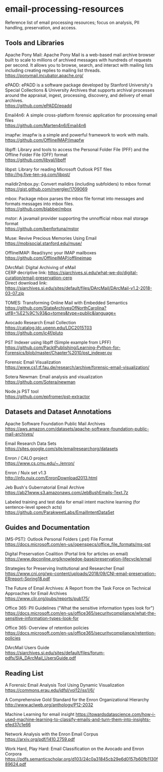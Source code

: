 # email-processing-resources
Reference list of email processing resources; focus on analysis, PII handling, preservation, and access.

## Tools and Libraries

Apache Pony Mail: Apache Pony Mail is a web-based mail archive browser built to scale to millions of archived messages with hundreds of requests per second. It allows you to browse, search, and interact with mailing lists including creating replies to mailing list threads. \
https://ponymail.incubator.apache.org/

ePADD: ePADD is a software package developed by Stanford University's Special Collections & University Archives that supports archival processes around the appraisal, ingest, processing, discovery, and delivery of email archives. \
https://github.com/ePADD/epadd

Email4n6: A simple cross-platform forensic application for processing email files \
https://github.com/Marten4n6/Email4n6

imapfw: imapfw is a simple and powerful framework to work with mails. \
https://github.com/OfflineIMAP/imapfw

libpff: Library and tools to access the Personal Folder File (PFF) and the Offline Folder File (OFF) format \
https://github.com/libyal/libpff

libpst: Library for reading Microsoft Outlook PST files \
http://hg.five-ten-sg.com/libpst/

maildir2mbox.py: Convert maildirs (including subfolders) to mbox format \
https://gist.github.com/nyergler/1709069

mbox: Package mbox parses the mbox file format into messages and formats messages into mbox files. \
https://github.com/blabber/mbox

mstor: A javamail provider supporting the unnofficial mbox mail storage format \
https://github.com/benfortuna/mstor

Muse: Revive Precious Memories Using Email \
https://mobisocial.stanford.edu/muse/

OfflineIMAP: Read/sync your IMAP mailboxes\
https://github.com/OfflineIMAP/offlineimap

DArcMail: Digital Archiving of eMail \
CERP decriptive link: https://siarchives.si.edu/what-we-do/digital-curation/email-preservation-cerp \
Direct download link: https://siarchives.si.edu/sites/default/files/DArcMail/DArcMail-v1.2-2018-03-07.zip

TOMES: Transforming Online Mail with Embedded Semantics\
https://github.com/StateArchivesOfNorthCarolina?utf8=%E2%9C%93&q=tomes&type=public&language=

Avocado Research Email Collection\
https://catalog.ldc.upenn.edu/LDC2015T03 \
https://github.com/ic4f/pluto

PST Indexer using libpff (Simple example from LPFF) \
https://github.com/PacktPublishing/Learning-Python-for-Forensics/blob/master/Chapter%2010/pst_indexer.py

Forensic Email Visualization
https://www.cs1.tf.fau.de/research/archive/forensic-email-visualization/

Sotera Newman: Email analysis and visualization
https://github.com/Sotera/newman

Node.js PST tool \
https://github.com/epfromer/pst-extractor

## Datasets and Dataset Annotations

Apache Software Foundation Public Mail Archives
https://aws.amazon.com/datasets/apache-software-foundation-public-mail-archives/

Email Research Data Sets \
https://sites.google.com/site/emailresearchorg/datasets

Enron / CALO project \
https://www.cs.cmu.edu/~./enron/

Enron / Nuix set v1.3 \
http://info.nuix.com/EnronDownload2013.html

Jeb Bush's Gubernatorial Email Archive \
https://ab21www.s3.amazonaws.com/JebBushEmails-Text.7z

Labeled training and test data for email intent machine learning (for sentence-level speech acts) \
https://github.com/ParakweetLabs/EmailIntentDataSet

## Guides and Documentation

[MS-PST]: Outlook Personal Folders (.pst) File Format \
https://docs.microsoft.com/en-us/openspecs/office_file_formats/ms-pst

Digital Preservation Coalition (Portal link for articles on email) \
https://www.dpconline.org/knowledge-base/preservation-lifecycle/email

Strategies for Preserving Institutional and Researcher Email \
https://www.cni.org/wp-content/uploads/2018/09/CNI-email-preservation-ERreport-Spring18.pdf

The Future of Email Archives: A Report from the Task Force on Technical Approaches for Email Archives \
https://www.clir.org/pubs/reports/pub175/

Office 365: PII Guidelines ("What the sensitive information types look for") \
https://docs.microsoft.com/en-us/office365/securitycompliance/what-the-sensitive-information-types-look-for

Office 365: Overview of retention policies \
https://docs.microsoft.com/en-us/office365/securitycompliance/retention-policies

DArcMail Users Guide \
https://siarchives.si.edu/sites/default/files/forum-pdfs/SIA_DArcMail_UsersGuide.pdf

## Reading List

A Forensic Email Analysis Tool Using Dynamic Visualization \
https://commons.erau.edu/jdfsl/vol12/iss1/6/

A Comprehensive Gold Standard for the Enron Organizational Hierarchy \
http://www.aclweb.org/anthology/P12-2032

Machine Learning for email insight
https://towardsdatascience.com/how-i-used-machine-learning-to-classify-emails-and-turn-them-into-insights-efed37c1e66

Network Analysis with the Enron Email Corpus \
https://arxiv.org/pdf/1410.2759.pdf

Work Hard, Play Hard: Email Classification on the Avocado and Enron Corpora \
https://pdfs.semanticscholar.org/d103/24c0a31845cb29e6d0157b60fb1130f89624.pdf
